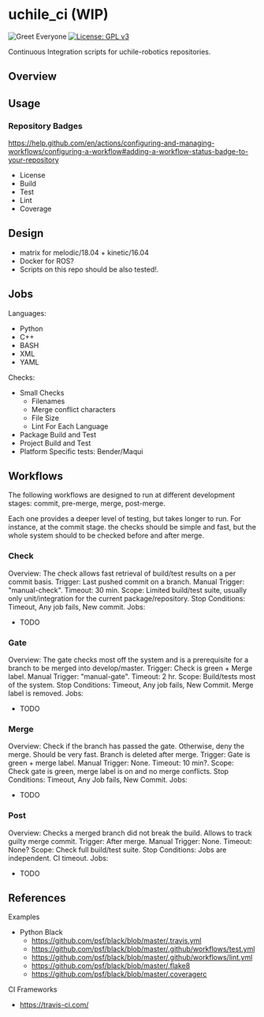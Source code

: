 # uchile_ci (WIP)

![Greet Everyone](https://github.com/uchile-robotics/uchile_ci/workflows/Greet%20Everyone/badge.svg?branch=master&event=push)
[![License: GPL v3](https://img.shields.io/badge/License-GPLv3-blue.svg)](https://www.gnu.org/licenses/gpl-3.0)

Continuous Integration scripts for uchile-robotics repositories.

## Overview

## Usage

### Repository Badges

https://help.github.com/en/actions/configuring-and-managing-workflows/configuring-a-workflow#adding-a-workflow-status-badge-to-your-repository
- License
- Build
- Test
- Lint
- Coverage

## Design

- matrix for melodic/18.04 + kinetic/16.04
- Docker for ROS?
- Scripts on this repo should be also tested!.

## Jobs

Languages:
- Python
- C++
- BASH
- XML
- YAML

Checks:
- Small Checks
  - Filenames
  - Merge conflict characters
  - File Size
  - Lint For Each Language
- Package Build and Test
- Project Build and Test
- Platform Specific tests: Bender/Maqui

## Workflows

The following workflows are designed to run at different development stages: commit, pre-merge, merge, post-merge. 

Each one provides a deeper level of testing, but takes longer to run. For instance, at the commit stage. the checks should be simple and fast, but the whole system should to be checked before and after merge.

### Check

Overview: The check allows fast retrieval of build/test results on a per commit basis.
Trigger: Last pushed commit on a branch.
Manual Trigger: "manual-check".
Timeout: 30 min.
Scope: Limited build/test suite, usually only unit/integration for the current package/repository.
Stop Conditions: Timeout, Any job fails, New commit.
Jobs:
- TODO

### Gate

Overview: The gate checks most off the system and is a prerequisite for a branch to be merged into develop/master.
Trigger: Check is green + Merge label.
Manual Trigger: "manual-gate".
Timeout: 2 hr.
Scope: Build/tests most of the system.
Stop Conditions: Timeout, Any job fails, New Commit. Merge label is removed.
Jobs:
- TODO

### Merge

Overview: Check if the branch has passed the gate. Otherwise, deny the merge. Should be very fast. Branch is deleted after merge.
Trigger: Gate is green + merge label.
Manual Trigger: None.
Timeout: 10 min?.
Scope: Check gate is green, merge label is on and no merge conflicts.
Stop Conditions: Timeout, Any Job fails, New Commit.
Jobs:
- TODO

### Post

Overview: Checks a merged branch did not break the build. Allows to track guilty merge commit.
Trigger: After merge.
Manual Trigger: None.
Timeout: None?
Scope: Check full build/test suite.
Stop Conditions: Jobs are independent. CI timeout.
Jobs:
- TODO

## References

Examples
- Python Black
  - https://github.com/psf/black/blob/master/.travis.yml
  - https://github.com/psf/black/blob/master/.github/workflows/test.yml
  - https://github.com/psf/black/blob/master/.github/workflows/lint.yml
  - https://github.com/psf/black/blob/master/.flake8
  - https://github.com/psf/black/blob/master/.coveragerc

CI Frameworks
- https://travis-ci.com/
